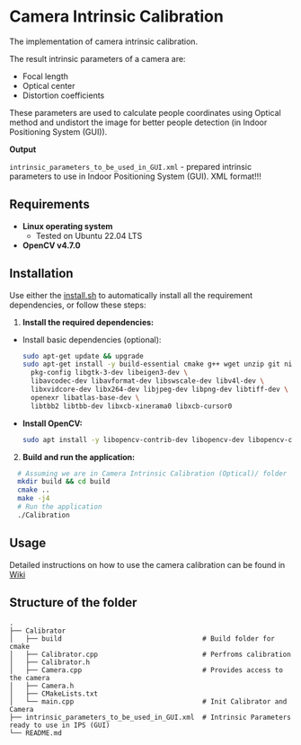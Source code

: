 # Camera Intrinsic Calibration

The implementation of camera intrinsic calibration.

The result intrinsic parameters of a camera are:
  - Focal length
  - Optical center
  - Distortion coefficients

These parameters are used to calculate people coordinates using Optical method and undistort the image for better people detection (in Indoor Positioning System (GUI)).

**Output**

  `intrinsic_parameters_to_be_used_in_GUI.xml` - prepared intrinsic parameters to use in Indoor Positioning System (GUI). XML format!!!

## Requirements

- **Linux operating system**
  - Tested on Ubuntu 22.04 LTS
- **OpenCV v4.7.0**

## Installation

Use either the [install.sh](/Implementation/install.sh) to automatically install all the requirement dependencies, or follow these steps:
1. **Install the required dependencies:** 
  - Install basic dependencies (optional):
    ```sh
    sudo apt-get update && upgrade
    sudo apt-get install -y build-essential cmake g++ wget unzip git ninja-build \
      pkg-config libgtk-3-dev libeigen3-dev \
      libavcodec-dev libavformat-dev libswscale-dev libv4l-dev \
      libxvidcore-dev libx264-dev libjpeg-dev libpng-dev libtiff-dev \
      openexr libatlas-base-dev \
      libtbb2 libtbb-dev libxcb-xinerama0 libxcb-cursor0
    ```

  - **Install OpenCV:**
    ```sh
    sudo apt install -y libopencv-contrib-dev libopencv-dev libopencv-core-dev libopencv-dnn-dev
    ```
    
2. **Build and run the application:**
  ```sh
    # Assuming we are in Camera Intrinsic Calibration (Optical)/ folder
    mkdir build && cd build
    cmake ..
    make -j4
    # Run the application
    ./Calibration
  ```

## Usage

Detailed instructions on how to use the camera calibration can be found in [Wiki](https://github.com/Razyapoo/Master-Thesis/wiki/Camera-Intrinsic-Calibration)

## Structure of the folder
```
.
├── Calibrator                                  
│   ├── build                                   # Build folder for cmake
│   ├── Calibrator.cpp                          # Perfroms calibration
│   ├── Calibrator.h                             
│   ├── Camera.cpp                              # Provides access to the camera
│   ├── Camera.h                                
│   ├── CMakeLists.txt                          
│   └── main.cpp                                # Init Calibrator and Camera
├── intrinsic_parameters_to_be_used_in_GUI.xml  # Intrinsic Parameters ready to use in IPS (GUI)
└── README.md
```
